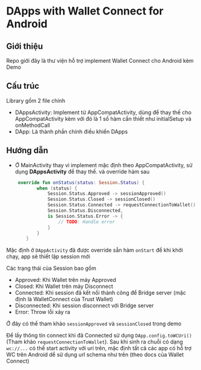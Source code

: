 # DApps with Wallet Connect for Android

## Giới thiệu

Repo giới đây là thư viện hỗ trợ implement Wallet Connect cho Android kèm Demo

## Cấu trúc

Library gồm 2 file chính

- DAppsActivity: Implement từ AppCompatActivity, dùng để thay thế cho AppCompatActivity kèm với đó là 1 số hàm cần thiết như initialSetup và onMethodCall
- DApp: Là thành phần chính điều khiển DApps

## Hướng dẫn 

- Ở MainActivity thay vì implement mặc định theo AppCompatActivity, sử dụng **DAppsActivity** để thay thế. và override hàm sau

  ```kotlin
   override fun onStatus(status: Session.Status) {
          when (status) {
              Session.Status.Approved -> sessionApproved()
              Session.Status.Closed -> sessionClosed()
              Session.Status.Connected -> requestConnectionToWallet()
              Session.Status.Disconnected,
              is Session.Status.Error -> {
                  // TODO: Handle error
              }
          }
      }
  ```

Mặc định ở `DAppActivity` đã được override sẵn hàm `onStart` để khi khởi chạy, app sẽ thiết lập session mới

Các trạng thái của Session bao gồm

- Approved: Khi Wallet trên máy Approved 
- Closed: Khi Wallet trên máy Disconnect
- Connected: Khi session đã kết nối thành công để Bridge server (mặc định là WalletConnect của Trust Wallet)
- Disconnected: Khi session disconnect với Bridge server
- Error: Throw lỗi xảy ra

Ở đây có thể tham khảo `sessionApproved` và `sessionClosed` trong demo

Để lấy thông tin connect khi đã Connected sử dụng `DApp.config.toWCUri()` (Tham khảo `requestConnectionToWallet`). Sau khi sinh ra chuỗi có dạng `wc://...` có thể start activity với uri trên, mặc định tất cả các app có hỗ trợ WC trên Android dể sử dụng url schema như trên (theo docs của Wallet Connect)
